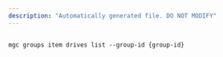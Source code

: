 ```yaml
---
description: "Automatically generated file. DO NOT MODIFY"
---
```


```cli

mgc groups item drives list --group-id {group-id}

```